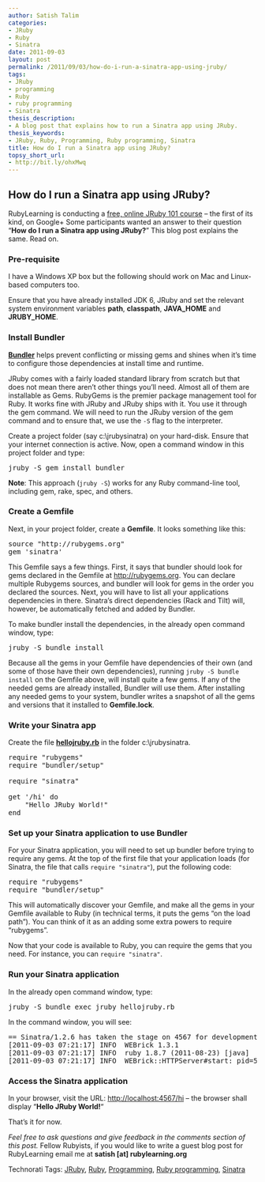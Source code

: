 ```yaml
---
author: Satish Talim
categories:
- JRuby
- Ruby
- Sinatra
date: 2011-09-03
layout: post
permalink: /2011/09/03/how-do-i-run-a-sinatra-app-using-jruby/
tags:
- JRuby
- programming
- Ruby
- ruby programming
- Sinatra
thesis_description:
- A blog post that explains how to run a Sinatra app using JRuby.
thesis_keywords:
- JRuby, Ruby, Programming, Ruby programming, Sinatra
title: How do I run a Sinatra app using JRuby?
topsy_short_url:
- http://bit.ly/ohxMwq
---
```


<div>
  <h2>
    How do I run a Sinatra app using JRuby?
  </h2>
  
  <p class="alert">
    RubyLearning is conducting a <a href="http://goo.gl/WZDl8">free, online JRuby 101 course</a> &#8211; the first of its kind, on Google+ Some participants wanted an answer to their question &#8220;<strong>How do I run a Sinatra app using JRuby?</strong>&#8221; This blog post explains the same. Read on.
  </p>
  
  <h3>
    Pre-requisite
  </h3>
  
  <p>
    I have a Windows XP box but the following should work on Mac and Linux-based computers too.
  </p>
  
  <p>
    Ensure that you have already installed JDK 6, JRuby and set the relevant system environment variables <b>path</b>, <b>classpath</b>, <b>JAVA_HOME</b> and <b>JRUBY_HOME</b>.
  </p>
  
  <h3>
    Install Bundler
  </h3>
  
  <p>
    <strong><a href="http://gembundler.com/">Bundler</a></strong> helps prevent conflicting or missing gems and shines when it&#8217;s time to configure those dependencies at install time and runtime.
  </p>
  
  <p>
    JRuby comes with a fairly loaded standard library from scratch but that does not mean there aren&#8217;t other things you&#8217;ll need. Almost all of them are installable as Gems. RubyGems is the premier package management tool for Ruby. It works fine with JRuby and JRuby ships with it. You use it through the gem command. We will need to run the JRuby version of the gem command and to ensure that, we use the <code>-S</code> flag to the interpreter.
  </p>
  
  <p>
    Create a project folder (say c:\jrubysinatra) on your hard-disk. Ensure that your internet connection is active. Now, open a command window in this project folder and type:
  </p>
  
  <pre>jruby -S gem install bundler
</pre>
  
  <p>
    <b>Note</b>: This approach (<code>jruby -S</code>) works for any Ruby command-line tool, including gem, rake, spec, and others.
  </p>
  
  <h3>
    Create a Gemfile
  </h3>
  
  <p>
    Next, in your project folder, create a <b>Gemfile</b>. It looks something like this:
  </p>
  
  <pre>source "http://rubygems.org"
gem 'sinatra'
</pre>
  
  <p>
    This Gemfile says a few things. First, it says that bundler should look for gems declared in the Gemfile at <a href="http://rubygems.org/">http://rubygems.org</a>. You can declare multiple Rubygems sources, and bundler will look for gems in the order you declared the sources. Next, you will have to list all your applications dependencies in there. Sinatra&#8217;s direct dependencies (Rack and Tilt) will, however, be automatically fetched and added by Bundler.
  </p>
  
  <p>
    To make bundler install the dependencies, in the already open command window, type:
  </p>
  
  <pre>jruby -S bundle install
</pre>
  
  <p>
    Because all the gems in your Gemfile have dependencies of their own (and some of those have their own dependencies), running <code>jruby -S bundle install</code> on the Gemfile above, will install quite a few gems. If any of the needed gems are already installed, Bundler will use them. After installing any needed gems to your system, bundler writes a snapshot of all the gems and versions that it installed to <b>Gemfile.lock</b>.
  </p>
  
  <h3>
    Write your Sinatra app
  </h3>
  
  <p>
    Create the file <b><a href="https://gist.github.com/1190382">hellojruby.rb</a></b> in the folder c:\jrubysinatra.
  </p>
  
  <pre>require "rubygems"
require "bundler/setup"

require "sinatra"

get '/hi' do
    "Hello JRuby World!"
end
</pre>
  
  <h3>
    Set up your Sinatra application to use Bundler
  </h3>
  
  <p>
    For your Sinatra application, you will need to set up bundler before trying to require any gems. At the top of the first file that your application loads (for Sinatra, the file that calls <code>require "sinatra"</code>), put the following code:
  </p>
  
  <pre>require "rubygems"
require "bundler/setup"
</pre>
  
  <p>
    This will automatically discover your Gemfile, and make all the gems in your Gemfile available to Ruby (in technical terms, it puts the gems &#8220;on the load path&#8221;). You can think of it as an adding some extra powers to require &#8220;rubygems&#8221;.
  </p>
  
  <p>
    Now that your code is available to Ruby, you can require the gems that you need. For instance, you can <code>require "sinatra"</code>.
  </p>
  
  <h3>
    Run your Sinatra application
  </h3>
  
  <p>
    In the already open command window, type:
  </p>
  
  <pre>jruby -S bundle exec jruby hellojruby.rb
</pre>
  
  <p>
    In the command window, you will see:
  </p>
  
  <pre>== Sinatra/1.2.6 has taken the stage on 4567 for development with backup from WEBrick
[2011-09-03 07:21:17] INFO  WEBrick 1.3.1
[2011-09-03 07:21:17] INFO  ruby 1.8.7 (2011-08-23) [java]
[2011-09-03 07:21:17] INFO  WEBrick::HTTPServer#start: pid=5128 port=4567
</pre>
  
  <h3>
    Access the Sinatra application
  </h3>
  
  <p>
    In your browser, visit the URL: <a href="http://localhost:4567/hi">http://localhost:4567/hi</a> &#8211; the browser shall display &#8220;<b>Hello JRuby World!</b>&#8220;
  </p>
  
  <p>
    That&#8217;s it for now.
  </p>
  
  <p class="alert">
    <em>Feel free to ask questions and give feedback in the comments section of this post.</em> Fellow Rubyists, if you would like to write a guest blog post for RubyLearning email me at <b>satish [at] rubylearning.org</b>
  </p>
</div>

Technorati Tags: <a href="http://technorati.com/tag/JRuby" rel="tag">JRuby</a>, <a href="http://technorati.com/tag/Ruby" rel="tag"> Ruby</a>, <a href="http://technorati.com/tag/Programming" rel="tag"> Programming</a>, <a href="http://technorati.com/tag/Ruby+programming" rel="tag"> Ruby programming</a>, <a href="http://technorati.com/tag/Sinatra" rel="tag"> Sinatra</a>
